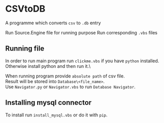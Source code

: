 # CSVtoDB
A programme which converts `csv` to `.db` entry

Run Source.Engine file for running purpose
Run corresponding `.vbs` files

## Running file
In order to run main program run `clickme.vbs` if you have `python` installed.\
Otherwise install python and then run it.\

When running program provide `absolute path` of csv file.\
Result will be stored into `Database\<file_name>`.\
Use `Navigator.py` or `Navigator.vbs` to run `Database Navigator`.

## Installing mysql connector
To install run `install_mysql.vbs` or do it with `pip`.